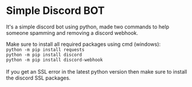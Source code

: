 # Simple Discord BOT
It's a simple discord bot using python, made two commands to help someone spamming and removing a discord webhook.

Make sure to install all required packages using cmd (windows):<br/>
`python -m pip install requests`<br/>
`python -m pip install discord`<br/>
`python -m pip install discord-webhook`<br/>
<br/>
If you get an SSL error in the latest python version then make sure to install the discord SSL packages.
